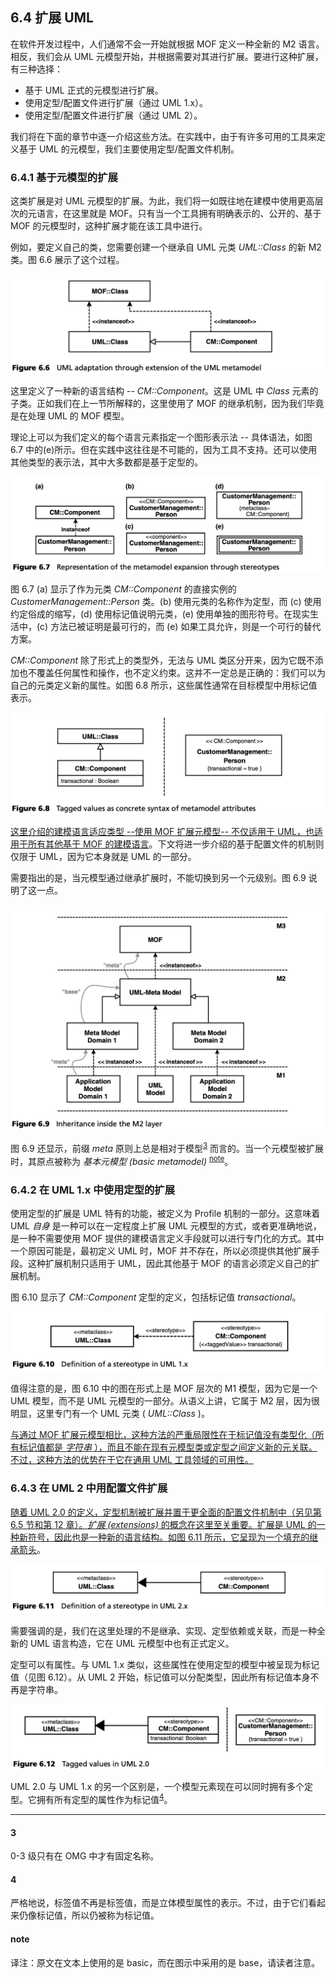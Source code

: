## 6.4 扩展 UML
在软件开发过程中，人们通常不会一开始就根据 MOF 定义一种全新的 M2 语言。相反，我们会从 UML 元模型开始，并根据需要对其进行扩展。要进行这种扩展，有三种选择：

* 基于 UML 正式的元模型进行扩展。
* 使用定型/配置文件进行扩展（通过 UML 1.x）。
* 使用定型/配置文件进行扩展（通过 UML 2）。

我们将在下面的章节中逐一介绍这些方法。在实践中，由于有许多可用的工具来定义基于 UML 的元模型，我们主要使用定型/配置文件机制。

### 6.4.1 基于元模型的扩展
这类扩展是对 UML 元模型的扩展。为此，我们将一如既往地在建模中使用更高层次的元语言，在这里就是 MOF。只有当一个工具拥有明确表示的、公开的、基于 MOF 的元模型时，这种扩展才能在该工具中进行。

例如，要定义自己的类，您需要创建一个继承自 UML 元类 *UML::Class* 的新 M2 类。图 6.6 展示了这个过程。

![Figure 6.6](../img/f6.6.png)

这里定义了一种新的语言结构 -- *CM::Component*。这是 UML 中 *Class* 元素的子类。正如我们在上一节所解释的，这里使用了 MOF 的继承机制，因为我们毕竟是在处理 UML 的 MOF 模型。

理论上可以为我们定义的每个语言元素指定一个图形表示法 -- 具体语法，如图 6.7 中的(e)所示。但在实践中这往往是不可能的，因为工具不支持。还可以使用其他类型的表示法，其中大多数都是基于定型的。

![Figure 6.7](../img/f6.7.png)

图 6.7 (a) 显示了作为元类 *CM::Component* 的直接实例的 *CustomerManagement::Person* 类。(b) 使用元类的名称作为定型，而 (c) 使用约定俗成的缩写，(d) 使用标记值说明元类，(e) 使用单独的图形符号。在现实生活中，(c) 方法已被证明是最可行的，而 (e) 如果工具允许，则是一个可行的替代方案。

*CM::Component* 除了形式上的类型外，无法与 UML 类区分开来，因为它既不添加也不覆盖任何属性和操作，也不定义约束。这并不一定总是正确的：我们可以为自己的元类定义新的属性。如图 6.8 所示，这些属性通常在目标模型中用标记值表示。

![Figure 6.8](../img/f6.8.png)

<ins>这里介绍的建模语言适应类型 --使用 MOF 扩展元模型-- 不仅适用于 UML，也适用于所有其他基于 MOF 的建模语言</ins>。下文将进一步介绍的基于配置文件的机制则仅限于 UML，因为它本身就是 UML 的一部分。

需要指出的是，当元模型通过继承扩展时，不能切换到另一个元级别。图 6.9 说明了这一点。

![Figure 6.9](../img/f6.9.png)

图 6.9 还显示，前缀 *meta* 原则上总是相对于模型<sup>[3](#3)</sup>
而言的。当一个元模型被扩展时，其原点被称为 *基本元模型 (basic metamodel)* <sup>[note](#note)</sup>。

### 6.4.2 在 UML 1.x 中使用定型的扩展
使用定型的扩展是 UML 特有的功能，被定义为 Profile 机制的一部分。这意味着 UML *自身* 是一种可以在一定程度上扩展 UML 元模型的方式，或者更准确地说，是一种不需要使用 MOF 提供的建模语言定义手段就可以进行专门化的方式。其中一个原因可能是，最初定义 UML 时，MOF 并不存在，所以必须提供其他扩展手段。这种扩展机制只适用于 UML，因此其他基于 MOF 的语言必须定义自己的扩展机制。

图 6.10 显示了 *CM::Component* 定型的定义，包括标记值 *transactional*。

![Figure 6.10](../img/f6.10.png)

值得注意的是，图 6.10 中的图在形式上是 MOF 层次的 M1 模型，因为它是一个 UML 模型，而不是 UML 元模型的一部分。从语义上讲，它属于 M2 层，因为很明显，这里专门有一个 UML 元类 ( *UML::Class* )。

<ins>与通过 MOF 扩展元模型相比，这种方法的严重局限性在于标记值没有类型化（所有标记值都是 *字符串* ），而且不能在现有元模型类或定型之间定义新的元关联。不过，这种方法的优势在于它在通用 UML 工具领域的可用性。</ins>

### 6.4.3 在 UML 2 中用配置文件扩展
<ins>随着 UML 2.0 的定义，定型机制被扩展并置于更全面的配置文件机制中（另见第 [6.5](5.md) 节和第 [12](../ch12/0.md) 章）。*扩展 (extensions)* 的概念在这里至关重要。扩展是 UML 的一种新符号，因此也是一种新的语言结构。如图 6.11 所示，它呈现为一个填充的继承箭头</ins>。

![Figure 6.11](../img/f6.11.png)

需要强调的是，我们在这里处理的不是继承、实现、定型依赖或关联，而是一种全新的 UML 语言构造，它在 UML 元模型中也有正式定义。

定型可以有属性。与 UML 1.x 类似，这些属性在使用定型的模型中被呈现为标记值（见图 6.12）。从 UML 2 开始，标记值可以分配类型，因此所有标记值本身不再是字符串。

![Figure 6.12](../img/f6.12.png)

UML 2.0 与 UML 1.x 的另一个区别是，一个模型元素现在可以同时拥有多个定型。它拥有所有定型的属性作为标记值<sup>[4](#4)</sup>。

---
#### 3
0-3 级只有在 OMG 中才有固定名称。

#### 4
严格地说，标签值不再是标签值，而是立体模型属性的表示。不过，由于它们看起来仍像标记值，所以仍被称为标记值。

#### note
译注：原文在文本上使用的是 basic，而在图示中采用的是 base，请读者注意。
